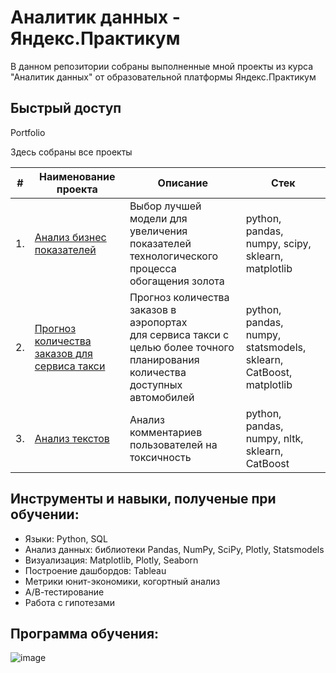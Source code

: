# Аналитик данных - Яндекс.Практикум
В данном репозитории собраны выполненные мной проекты из курса "Аналитик данных" от образовательной платформы Яндекс.Практикум
## Быстрый доступ
Portfolio

Здесь собраны все проекты

| #    | Наименование проекта                | Описание                                                     | Стек                                                         |
| ---- | ------------------------------------------------------------ | ------------------------------------------------------------ | ------------------------------------------------------------ |
| 1.   | [Анализ бизнес показателей]([https://github.com/DaChebotarev/Projects-Yandex/blob/main]) | Выбор лучшей модели для увеличения <br/>показателей технологического процесса <br/>обогащения золота | python, pandas, numpy, scipy, sklearn, matplotlib       |
| 2.   | [Прогноз количества заказов для сервиса такси](https://github.com/aq2003/Portfolio/tree/main/Taxi%20Service) | Прогноз количества заказов в аэропортах <br/>для сервиса такси с целью более точного планирования количества доступных <br/>автомобилей | python, pandas, numpy, statsmodels, sklearn, CatBoost, matplotlib |
| 3.   | [Анализ текстов](https://github.com/aq2003/Portfolio/tree/main/Analyzing%20Texts) | Анализ комментариев пользователей на токсичность             | python, pandas, numpy, nltk, sklearn, CatBoost |

## Инструменты и навыки, полученые при обучении:
- Языки: Python, SQL
- Анализ данных: библиотеки Pandas, NumPy, SciPy, Plotly, Statsmodels
- Визуализация: Matplotlib, Plotly, Seaborn
- Построение дашбордов: Tableau
- Метрики юнит-экономики, когортный анализ
- А/В-тестирование
- Работа с гипотезами
## Программа обучения:
![image](https://github.com/DaChebotarev/Projects-Yandex/assets/167085935/22281e6a-8e9c-4226-aa4c-40113987452f)

